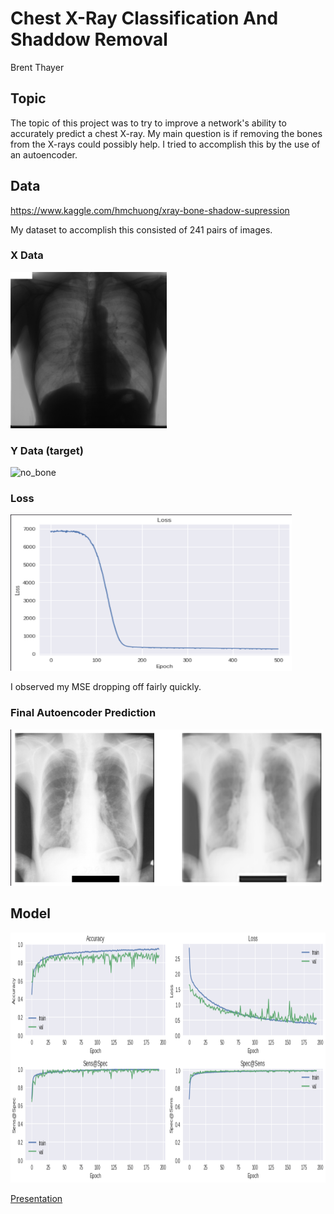# Chest X-Ray Classification And Shaddow Removal

Brent Thayer



## Topic
The topic of this project was to try to improve a network's ability to accurately predict a chest X-ray.  My main question is if removing the bones from the X-rays could possibly help.  I tried to accomplish this by the use of an autoencoder.

## Data

https://www.kaggle.com/hmchuong/xray-bone-shadow-supression

My dataset to accomplish this consisted of 241 pairs of images.

### X Data
<img src="/images/JPCLN001bone.png" alt="bone"
	title="no_bone" width="250" height="250" />

### Y Data (target)
<img src="/images/JPCLN001_1.png" alt="no_bone"
	title="no_bone" width="250" height="250" />

### Loss 
<img src="/images/first_500_oo_1500.png" alt="loss"
	title="loss" width="450" height="250" />

I observed my MSE dropping off fairly quickly.  

### Final Autoencoder Prediction

<img src="/images/val_loss_65_58.png" alt="pred"
	title="pred" width="500" height="250" />

## Model

<img src="/images/FINAL_MODEL.png" alt="final_model"
	title="final_model" width="600" height="400" />



[Presentation](https://github.com/brentthayer1/capstone3/tree/master/cs3_slides_final_pdf.pdf)
